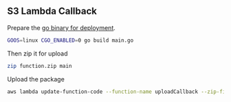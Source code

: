 ## S3 Lambda Callback

Prepare the [go binary for deployment](https://docs.aws.amazon.com/lambda/latest/dg/golang-package.html).

```bash
GOOS=linux CGO_ENABLED=0 go build main.go
```

Then zip it for upload
```bash
zip function.zip main
```

Upload the package
```bash
aws lambda update-function-code --function-name uploadCallback --zip-file fileb://function.zip
```
